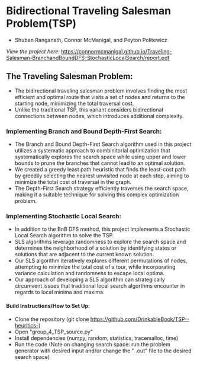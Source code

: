 # **Bidirectional Traveling Salesman Problem(TSP)**
- Shuban Ranganath, Connor McManigal, and Peyton Politewicz

*View the project here:* https://connormcmanigal.github.io/Traveling-Salesman-BranchandBoundDFS-StochasticLocalSearch/report.pdf

## The Traveling Salesman Problem:
- The bidirectional traveling salesman problem involves finding the most efficient and optimal route that visits a set of nodes and returns to the starting node, minimizing the total traversal cost.
- Unlike the traditional TSP, this variant considers bidirectional connections between nodes, which introduces additional complexity.

### Implementing Branch and Bound Depth-First Search:
- The Branch and Bound Depth-First Search algorithm used in this project utilizes a systematic approach to combinitorial optimization that systematically explores the search space while using upper and lower bounds to prune the branches that cannot lead to an optimal solution.
- We created a greedy least path heuristic that finds the least-cost path by greedily selecting the nearest unvisited node at each step, aiming to minimize the total cost of traversal in the graph.
- The Depth-First Search strategy efficiently traverses the search space, making it a suitable technique for solving this complex optimization problem.

### Implementing Stochastic Local Search:
- In addition to the BnB DFS method, this project implements a Stochastic Local Search algorithm to solve the TSP.
- SLS algorithms leverage randomness to explore the search space and determines the neighborhood of a solution by identifying states or solutions that are adjacent to the current known solution.
- Our SLS algorithm iteratively explores different permutations of nodes, attempting to minimize the total cost of a tour, while incorporating variance calculation and randomness to escape local optima.
- Our approach of developing a SLS algorithm can strategically circumvent issues that traditional local search algorthms encounter in regards to local minima and maxima.

#### Build Instructions/How to Set Up:
- Clone the repository (git clone <https://github.com/DrinkableBook/TSP--heuritics->)
- Open "group_4_TSP_source.py"
- Install dependencies (numpy, random, statistics, tracemalloc, time)
- Run the code (Note on changing search space: run the problem generator with desired input and/or change the " .out" file to the desired search space)
